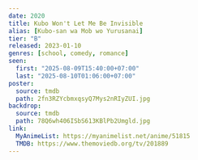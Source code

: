 ```yaml
---
date: 2020
title: Kubo Won't Let Me Be Invisible
alias: [Kubo-san wa Mob wo Yurusanai]
tier: "B"
released: 2023-01-10
genres: [school, comedy, romance]
seen:
  first: "2025-08-09T15:40:00+07:00"
  last: "2025-08-10T01:06:00+07:00"
poster:
  source: tmdb
  path: 2fn3RZYcbmxqsyQ7Mys2nRIyZUI.jpg
backdrop:
  source: tmdb
  path: 78Q6wh406ISbS613KBlPb2Umgld.jpg
link:
  MyAnimeList: https://myanimelist.net/anime/51815
  TMDB: https://www.themoviedb.org/tv/201889
---
```

